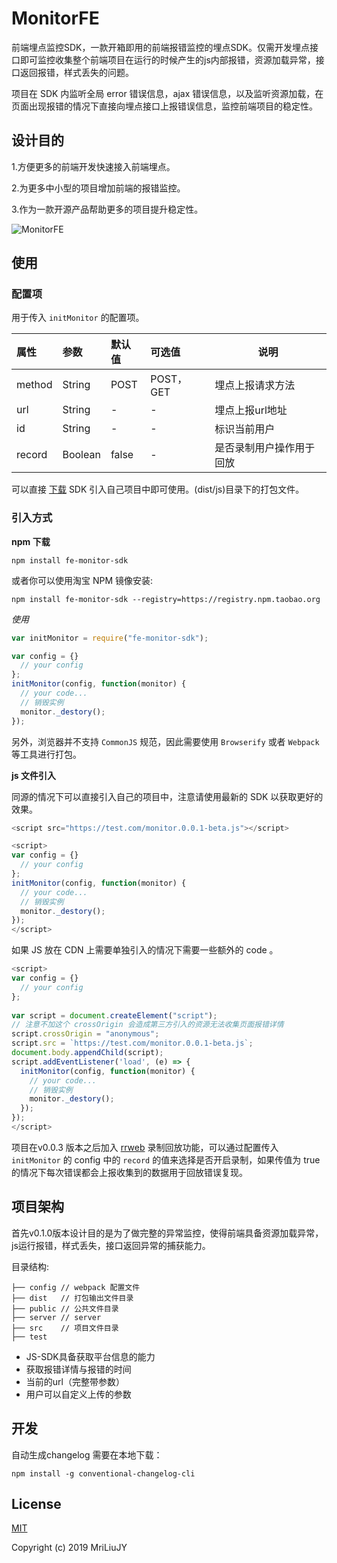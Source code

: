 # MonitorFE

前端埋点监控SDK，一款开箱即用的前端报错监控的埋点SDK。仅需开发埋点接口即可监控收集整个前端项目在运行的时候产生的js内部报错，资源加载异常，接口返回报错，样式丢失的问题。

项目在 SDK 内监听全局 error 错误信息，ajax 错误信息，以及监听资源加载，在页面出现报错的情况下直接向埋点接口上报错误信息，监控前端项目的稳定性。

## 设计目的

1.方便更多的前端开发快速接入前端埋点。

2.为更多中小型的项目增加前端的报错监控。

3.作为一款开源产品帮助更多的项目提升稳定性。

![MonitorFE](https://github.com/MriLiuJY/monitorFE/blob/master/MonitorFE.gif "MonitorFE")

## 使用

### 配置项

用于传入 `initMonitor` 的配置项。

|属性|参数|默认值|可选值|说明| 
|:----- |:-------|:-----|:-----|----- | 
| method | String | POST | POST，GET | 埋点上报请求方法 |
| url | String | - | - | 埋点上报url地址 |
| id | String | - | - | 标识当前用户 |
| record | Boolean | false | - | 是否录制用户操作用于回放 |

可以直接 [下载](https://github.com/MriLiuJY/FE-Monitor/releases) SDK 引入自己项目中即可使用。(dist/js)目录下的打包文件。

### 引入方式

**npm 下载**

```
npm install fe-monitor-sdk
```

或者你可以使用淘宝 NPM 镜像安装:

```
npm install fe-monitor-sdk --registry=https://registry.npm.taobao.org
```

*使用*

```js
var initMonitor = require("fe-monitor-sdk");

var config = {}
  // your config
};
initMonitor(config, function(monitor) {
  // your code...
  // 销毁实例
  monitor._destory();
});
```

另外，浏览器并不支持 `CommonJS` 规范，因此需要使用 `Browserify` 或者 `Webpack` 等工具进行打包。


**js 文件引入**

同源的情况下可以直接引入自己的项目中，注意请使用最新的 SDK 以获取更好的效果。

```js
<script src="https://test.com/monitor.0.0.1-beta.js"></script>

<script>
var config = {}
  // your config
};
initMonitor(config, function(monitor) {
  // your code...
  // 销毁实例
  monitor._destory();
});
</script>
```

如果 JS 放在 CDN 上需要单独引入的情况下需要一些额外的 code 。

```js
<script>
var config = {}
  // your config
};
    
var script = document.createElement("script");
// 注意不加这个 crossOrigin 会造成第三方引入的资源无法收集页面报错详情
script.crossOrigin = "anonymous";
script.src = `https://test.com/monitor.0.0.1-beta.js`;
document.body.appendChild(script);
script.addEventListener('load', (e) => {
  initMonitor(config, function(monitor) {
    // your code...
    // 销毁实例
    monitor._destory(); 
  });
});
</script>
```

项目在v0.0.3 版本之后加入 [rrweb](https://github.com/rrweb-io/rrweb) 录制回放功能，可以通过配置传入 `initMonitor` 的 config 中的 `record` 的值来选择是否开启录制，如果传值为 true 的情况下每次错误都会上报收集到的数据用于回放错误复现。

## 项目架构

首先v0.1.0版本设计目的是为了做完整的异常监控，使得前端具备资源加载异常，js运行报错，样式丢失，接口返回异常的捕获能力。

目录结构:
```
├── config // webpack 配置文件
├── dist   // 打包输出文件目录
├── public // 公共文件目录
├── server // server
├── src    // 项目文件目录
├── test
```

* JS-SDK具备获取平台信息的能力
* 获取报错详情与报错的时间
* 当前的url（完整带参数）
* 用户可以自定义上传的参数


## 开发

自动生成changelog 需要在本地下载：

`npm install -g conventional-changelog-cli`


## License

[MIT](https://opensource.org/licenses/MIT)

Copyright (c) 2019 MriLiuJY
